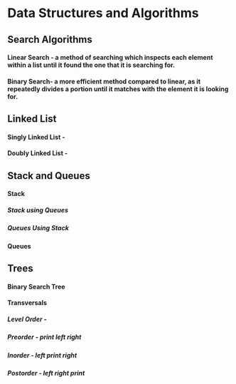 # Data Structures and Algorithms

## Search Algorithms
#### Linear Search - a method of searching which inspects each element within a list until it found the one that it is searching for.
#### Binary Search- a more efficient method compared to linear, as it repeatedly divides a portion until it matches with the element it is looking for.

## Linked List
#### Singly Linked List - 
#### Doubly Linked List - 

## Stack and Queues
#### Stack
##### Stack using Queues
##### Queues Using Stack
#### Queues

## Trees
#### Binary Search Tree
#### Transversals
##### Level Order - 
##### Preorder - print left right
##### Inorder - left print right 
##### Postorder - left right print
